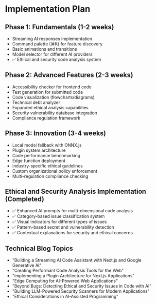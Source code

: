 # Implementation Plan

## Phase 1: Fundamentals (1-2 weeks)

- Streaming AI responses implementation
- Command palette (⌘K) for feature discovery
- Basic animations and transitions
- Model selector for different AI providers
- ✅ Ethical and security code analysis system

## Phase 2: Advanced Features (2-3 weeks)

- Accessibility checker for frontend code
- Test generation for submitted code
- Code visualization (flowcharts/diagrams)
- Technical debt analyzer
- Expanded ethical analysis capabilities
- Security vulnerability database integration
- Compliance regulation framework

## Phase 3: Innovation (3-4 weeks)

- Local model fallback with ONNX.js
- Plugin system architecture
- Code performance benchmarking
- Edge function deployment
- Industry-specific ethical guidelines
- Custom organizational policy enforcement
- Multi-regulation compliance checking

## Ethical and Security Analysis Implementation (Completed)

- ✅ Enhanced AI prompts for multi-dimensional code analysis
- ✅ Category-based issue classification system
- ✅ Visual indicators for different types of issues
- ✅ Pattern-based secret and vulnerability detection
- ✅ Contextual explanations for security and ethical concerns

## Technical Blog Topics

- "Building a Streaming AI Code Assistant with Next.js and Google Generative AI"
- "Creating Performant Code Analysis Tools for the Web"
- "Implementing a Plugin Architecture for Next.js Applications"
- "Edge Computing for AI-Powered Web Applications"
- "Beyond Bugs: Detecting Ethical and Security Issues in Code with AI"
- "Building LLM-Powered Security Scanners for Modern Applications"
- "Ethical Considerations in AI-Assisted Programming"
